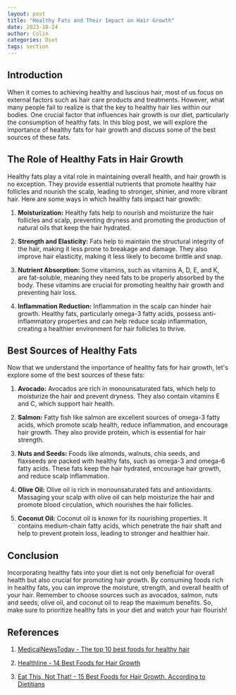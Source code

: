 ```yaml
---
layout: post
title: "Healthy Fats and Their Impact on Hair Growth"
date: 2023-10-24
author: Colin
categories: Diet
tags: section
---
```


## Introduction

When it comes to achieving healthy and luscious hair, most of us focus on external factors such as hair care products and treatments. However, what many people fail to realize is that the key to healthy hair lies within our bodies. One crucial factor that influences hair growth is our diet, particularly the consumption of healthy fats. In this blog post, we will explore the importance of healthy fats for hair growth and discuss some of the best sources of these fats.

## The Role of Healthy Fats in Hair Growth

Healthy fats play a vital role in maintaining overall health, and hair growth is no exception. They provide essential nutrients that promote healthy hair follicles and nourish the scalp, leading to stronger, shinier, and more vibrant hair. Here are some ways in which healthy fats impact hair growth:

1. **Moisturization:** Healthy fats help to nourish and moisturize the hair follicles and scalp, preventing dryness and promoting the production of natural oils that keep the hair hydrated.

2. **Strength and Elasticity:** Fats help to maintain the structural integrity of the hair, making it less prone to breakage and damage. They also improve hair elasticity, making it less likely to become brittle and snap.

3. **Nutrient Absorption:** Some vitamins, such as vitamins A, D, E, and K, are fat-soluble, meaning they need fats to be properly absorbed by the body. These vitamins are crucial for promoting healthy hair growth and preventing hair loss.

4. **Inflammation Reduction:** Inflammation in the scalp can hinder hair growth. Healthy fats, particularly omega-3 fatty acids, possess anti-inflammatory properties and can help reduce scalp inflammation, creating a healthier environment for hair follicles to thrive.

## Best Sources of Healthy Fats

Now that we understand the importance of healthy fats for hair growth, let's explore some of the best sources of these fats:

1. **Avocado:** Avocados are rich in monounsaturated fats, which help to moisturize the hair and prevent dryness. They also contain vitamins E and C, which support hair health.

2. **Salmon:** Fatty fish like salmon are excellent sources of omega-3 fatty acids, which promote scalp health, reduce inflammation, and encourage hair growth. They also provide protein, which is essential for hair strength.

3. **Nuts and Seeds:** Foods like almonds, walnuts, chia seeds, and flaxseeds are packed with healthy fats, such as omega-3 and omega-6 fatty acids. These fats keep the hair hydrated, encourage hair growth, and reduce scalp inflammation.

4. **Olive Oil:** Olive oil is rich in monounsaturated fats and antioxidants. Massaging your scalp with olive oil can help moisturize the hair and promote blood circulation, which nourishes the hair follicles.

5. **Coconut Oil:** Coconut oil is known for its nourishing properties. It contains medium-chain fatty acids, which penetrate the hair shaft and help to prevent protein loss, leading to stronger and healthier hair.

## Conclusion

Incorporating healthy fats into your diet is not only beneficial for overall health but also crucial for promoting hair growth. By consuming foods rich in healthy fats, you can improve the moisture, strength, and overall health of your hair. Remember to choose sources such as avocados, salmon, nuts and seeds, olive oil, and coconut oil to reap the maximum benefits. So, make sure to prioritize healthy fats in your diet and watch your hair flourish!

## References

1. [MedicalNewsToday - The top 10 best foods for healthy hair](https://www.medicalnewstoday.com/articles/320573.php)

2. [Healthline - 14 Best Foods for Hair Growth](https://www.healthline.com/nutrition/foods-for-hair-growth#section1)

3. [Eat This, Not That! - 15 Best Foods for Hair Growth, According to Dietitians](https://www.eatthis.com/best-foods-for-hair-growth/)